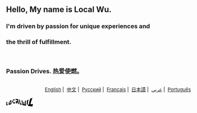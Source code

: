 ## Hello, My name is Local Wu.

### I'm driven by passion for unique experiences and <br/>

### the thrill of fulfillment.<br/>

<br/>

### Passion Drives. 热爱使燃。

##  

<p align="right" style="color:black; font-size: small;">
  <a href="https://github.com/localwu/localwu/blob/main/README.md"><span>English</span></a>&nbsp|&nbsp
  <a href="https://github.com/localwu/localwu/blob/main/README_CN.md"><span>中文</span></a>&nbsp|&nbsp
  <a href="https://github.com/localwu/localwu/blob/main/README_RU.md"><span>Русский</span></a>&nbsp|&nbsp
  <a href="https://github.com/localwu/localwu/blob/main/README_FR.md"><span>Français</span></a>&nbsp|&nbsp
  <a href="https://github.com/localwu/localwu/blob/main/README_JP.md"><span>日本語</span></a>&nbsp|&nbsp
  <a href="https://github.com/localwu/localwu/blob/main/README_AR.md"><span>عربي</span></a>&nbsp|&nbsp
  <a href="https://github.com/localwu/localwu/blob/main/README_PT.md"><span>Português</span></a>
</p>

<svg style="height: 24px;" viewBox="0 0 379 124" overflow="hidden"><g transform="translate(-688 -446)" fill="black" stroke="black" stroke-width="0"><path d="M1059.26 446C1058.11 447.298 1057.16 449.246 1056.73 450.382 1053.12 460.526 1049.48 470.643 1045.84 480.733 1039.45 498.343 1034.04 516.197 1031.5 534.862 1031.42 535.484 1031.29 537.296 1031.34 536.701 1031.34 536.647 1031.26 537.215 1031.37 537.675 1032.39 537.594 1033.52 537.513 1034.49 537.378 1044.04 535.917 1053.58 534.429 1063.12 532.968 1064.33 532.806 1065.54 532.752 1067 532.887 1062.88 544.492 1059.8 556.692 1058.02 569 1056.89 568.946 1056.03 568.54 1055.14 568.378 1043.33 566.268 1031.58 564.05 1019.8 562.102 1012.61 560.912 1005.38 560.154 998.187 559.208 997.244 559.099 996.327 558.964 994.979 558.802 994.575 552.797 994.225 546.845 993.767 540.516 989.238 540.516 984.764 540.516 980.02 540.516 978.538 520.146 979.508 500.291 983.955 480.868 990.532 477.974 996.92 475.188 1003.69 472.185 996.57 494.367 993.335 516.981 994.144 540.461 999.4 540.299 1004.58 540.137 1009.94 539.974 1010.07 539.055 1010.24 538.243 1010.26 537.513 1010.91 521.391 1013.5 505.647 1017.86 490.147 1020.99 479.11 1024.82 468.317 1029.16 457.74 1029.56 456.685 1030.61 455.63 1031.61 455.089L1059.26 446ZM934.899 536.025C932.716 524.664 930.883 513.681 930.129 502.239 934.01 502.671 937.649 503.131 941.557 503.618 942.123 514.98 943.336 526.206 945.411 537.486 948.915 537.892 952.285 538.27 955.95 538.622 953.525 520.823 952.392 503.294 954.333 485.44 958.915 484.98 963.443 484.547 968.241 484.06 964.522 508.19 965.95 532.022 969.778 555.799 966.22 556.286 924.657 550.714 919.401 548.847 912.258 526.611 906.706 503.943 905.978 479.922 910.075 480.814 913.956 481.653 917.919 482.519 918.242 500.075 920.91 517.198 924.98 534.24 928.296 534.889 931.369 535.43 934.899 536.025ZM838.594 509.299C840.292 515.088 842.017 520.904 843.769 526.909 839.294 526.26 834.874 525.611 830.265 524.961 826.815 514.357 824.524 503.483 822.88 492.04 831.235 491.878 839.294 492.663 847.569 493.961 846.922 488.767 846.221 483.898 845.575 478.704 837.677 477.568 829.645 477.352 821.289 477.595 821.101 472.943 820.885 468.398 820.642 463.637 833.014 462.88 845.009 463.475 857.246 465.72 857.677 489.498 862.744 512.247 871.45 534.294 871.396 534.402 871.262 534.483 871.154 534.618 868.027 533.509 859.51 530.967 857.03 529.614 855.278 524.556 853.149 516.44 851.424 511.165ZM722.962 545.817C723.851 532.86 724.741 520.038 725.603 507.216 729.565 505.566 733.393 503.97 737.328 502.347 737.49 497.883 737.652 493.636 737.786 489.011 745.522 485.278 753.285 481.572 761.452 477.676 761.452 496.747 761.452 515.304 761.452 533.834 757.409 536.079 727.382 545.439 722.962 545.817ZM737.49 502.428C737.086 511.274 736.681 519.957 736.277 529.019 740.617 527.234 744.66 525.638 748.891 523.933 749.08 514.898 749.323 505.972 749.538 496.639 745.28 498.668 741.398 500.534 737.49 502.428ZM816.545 524.015C807.3 524.907 798.163 525.773 788.702 526.693 788.136 521.878 787.516 516.927 786.923 511.598 782.718 512.707 778.594 513.762 774.093 514.925 773.77 505.512 773.5 496.314 773.177 486.928 777.22 485.684 781.047 484.466 784.982 483.249 784.982 478.813 784.982 474.403 784.982 469.778 792.664 467.532 800.508 465.964 808.702 464.854 808.917 469.534 809.16 473.998 809.322 478.623 801.155 479.786 793.23 481.139 785.225 483.492 785.818 492.771 786.384 501.941 787.004 511.436 795.737 509.732 804.147 508.19 812.88 507.838 814.093 513.357 815.332 518.713 816.545 524.015ZM903.121 529.1C905.008 534.97 906.921 540.732 908.889 546.737 907.838 546.548 907.164 546.467 906.355 546.223 899.725 544.465 893.175 542.274 886.625 540.326 885.493 540.002 885.008 539.974 884.927 539.812 876.059 518.496 870.399 494.637 869.483 471.482 869.429 470.697 869.429 469.94 869.483 469.21 869.483 469.074 869.563 468.912 869.752 468.506 873.768 469.805 877.73 471.157 881.854 472.483 882.447 490.553 885.763 507.919 891.153 525.042 895.116 526.422 899.024 527.72 903.121 529.1ZM689 552.256C690.024 535.998 691.022 520.092 692.046 504.051 695.792 503.24 699.404 502.482 703.366 501.616 702.558 513.925 701.749 525.962 700.887 538.297 704.687 537.54 708.245 536.837 712.207 536.025 711.857 540.299 711.56 544.357 711.21 548.658 703.771 549.821 696.574 551.038 689 552.256Z" fill-rule="evenodd"></path></g></svg>

<!--

### Current

### Contact

**localwu/LocalWu** is a ✨ _special_ ✨ repository because its `README.md` (this file) appears on your GitHub profile.

Here are some ideas to get you started:

- 🔭 I’m currently working on ...
- 🌱 I’m currently learning ...
- 👯 I’m looking to collaborate on ...
- 🤔 I’m looking for help with ...
- 💬 Ask me about ...
- 📫 How to reach me: ...
- 😄 Pronouns: ...
- ⚡ Fun fact: ...
-->
